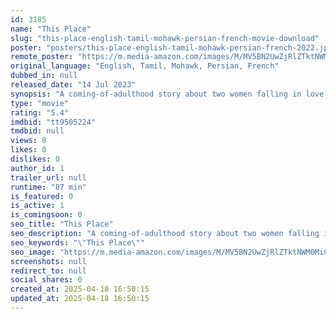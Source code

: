 ```yaml
---
id: 3185
name: "This Place"
slug: "this-place-english-tamil-mohawk-persian-french-movie-download"
poster: "posters/this-place-english-tamil-mohawk-persian-french-2022.jpg"
remote_poster: "https://m.media-amazon.com/images/M/MV5BN2UwZjRlZTktNWM0Mi00MTU0LTg4N2QtZTc2NTE4YTcwMTA5XkEyXkFqcGc@._V1_SX300.jpg"
original_language: "English, Tamil, Mohawk, Persian, French"
dubbed_in: null
released_date: "14 Jul 2023"
synopsis: "A coming-of-adulthood story about two women falling in love for the first time. As they grow closer, each is forced to confront their family histories in unexpected ways, while navigating multiple legacies of grief and love."
type: "movie"
rating: "5.4"
imdbid: "tt9505224"
tmdbid: null
views: 0
likes: 0
dislikes: 0
author_id: 1
trailer_url: null
runtime: "87 min"
is_featured: 0
is_active: 1
is_comingsoon: 0
seo_title: "This Place"
seo_description: "A coming-of-adulthood story about two women falling in love for the first time. As they grow closer, each is forced to confront their family histories in unexpected ways, while navigating multiple legacies of grief and love."
seo_keywords: "\"This Place\""
seo_image: "https://m.media-amazon.com/images/M/MV5BN2UwZjRlZTktNWM0Mi00MTU0LTg4N2QtZTc2NTE4YTcwMTA5XkEyXkFqcGc@._V1_SX300.jpg"
screenshots: null
redirect_to: null
social_shares: 0
created_at: 2025-04-18 16:50:15
updated_at: 2025-04-18 16:50:15
---
```


